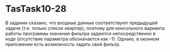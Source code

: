 # TasTask10-28
В задании сказано, что входные данные соответствуют предыдущей задаче (т.е. только список квартир), поэтому для консольного варианта работы программы значения
фильтра задаются непосредственно в коде (отсутствие параметра обозначается как -1). Однако, в оконном приложении есть возможность задать свой фильтр.
